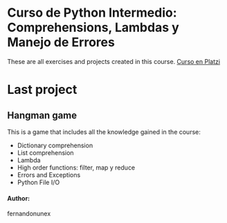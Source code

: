 # Curso de Python Intermedio: Comprehensions, Lambdas y Manejo de Errores

These are all exercises and projects created in this course. [Curso en Platzi](https://platzi.com/clases/python-intermedio/)

# Last project
## Hangman game
This is a game that includes all the knowledge gained in the course:
- Dictionary comprehension
- List comprehension
- Lambda 
- High order functions: filter, map y reduce
- Errors and Exceptions
- Python File I/O

#### Author:
fernandonunex
